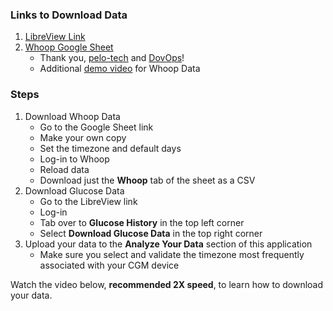 ### Links to Download Data
1. [LibreView Link](https://www.libreview.com/)
2. [Whoop Google Sheet](https://docs.google.com/spreadsheets/d/1q9tU4tkBLUi6oFsdLsO9HnOuMC-TEkrBXNoNXvLQt3Q/edit#gid=1913656685)
    - Thank you, [pelo-tech](https://github.com/pelo-tech) and [DovOps](https://github.com/DovOps)!
    - Additional [demo video](https://www.youtube.com/watch?v=x19G39cXkoM) for Whoop Data
    
### Steps
1. Download Whoop Data
    - Go to the Google Sheet link
    - Make your own copy
    - Set the timezone and default days
    - Log-in to Whoop
    - Reload data
    - Download just the **Whoop** tab of the sheet as a CSV
2. Download Glucose Data
    - Go to the LibreView link
    - Log-in
    - Tab over to **Glucose History** in the top left corner
    - Select **Download Glucose Data** in the top right corner
3. Upload your data to the **Analyze Your Data** section of this application
    - Make sure you select and validate the timezone most frequently associated with your CGM device

Watch the video below, **recommended 2X speed**, to learn how to download your data.
